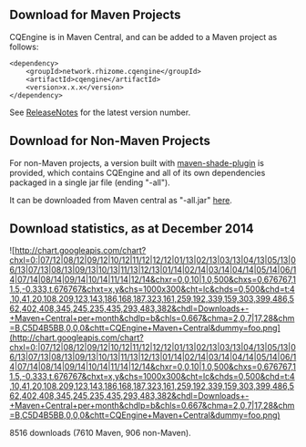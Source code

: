 ## Download for Maven Projects ##
CQEngine is in Maven Central, and can be added to a Maven project as follows:
```
<dependency>
    <groupId>network.rhizome.cqengine</groupId>
    <artifactId>cqengine</artifactId>
    <version>x.x.x</version>
</dependency>
```
See [ReleaseNotes](ReleaseNotes.md) for the latest version number.

## Download for Non-Maven Projects ##
For non-Maven projects, a version built with [maven-shade-plugin](http://maven.apache.org/plugins/maven-shade-plugin/) is provided, which contains CQEngine and all of its own dependencies packaged in a single jar file (ending "-all").

It can be downloaded from Maven central as "-all.jar" [here](http://search.maven.org/#search%7Cgav%7C1%7Cg%3A%22network.rhizome.cqengine%22%20AND%20a%3A%22cqengine%22).

## Download statistics, as at December 2014 ##

![http://chart.googleapis.com/chart?chxl=0:|07/12|08/12|09/12|10/12|11/12|12/12|01/13|02/13|03/13|04/13|05/13|06/13|07/13|08/13|09/13|10/13|11/13|12/13|01/14|02/14|03/14|04/14|05/14|06/14|07/14|08/14|09/14|10/14|11/14|12/14&chxr=0,0,10|1,0,500&chxs=0,676767,11.5,-0.333,t,676767&chxt=x,y&chs=1000x300&cht=lc&chds=0,500&chd=t:4,10,41,20,108,209,123,143,186,168,187,323,161,259,192,339,159,303,399,486,562,402,408,345,245,235,435,293,483,382&chdl=Downloads+-+Maven+Central+per+month&chdlp=b&chls=0.667&chma=2,0,7|17,28&chm=B,C5D4B5BB,0,0,0&chtt=CQEngine+Maven+Central&dummy=foo.png](http://chart.googleapis.com/chart?chxl=0:|07/12|08/12|09/12|10/12|11/12|12/12|01/13|02/13|03/13|04/13|05/13|06/13|07/13|08/13|09/13|10/13|11/13|12/13|01/14|02/14|03/14|04/14|05/14|06/14|07/14|08/14|09/14|10/14|11/14|12/14&chxr=0,0,10|1,0,500&chxs=0,676767,11.5,-0.333,t,676767&chxt=x,y&chs=1000x300&cht=lc&chds=0,500&chd=t:4,10,41,20,108,209,123,143,186,168,187,323,161,259,192,339,159,303,399,486,562,402,408,345,245,235,435,293,483,382&chdl=Downloads+-+Maven+Central+per+month&chdlp=b&chls=0.667&chma=2,0,7|17,28&chm=B,C5D4B5BB,0,0,0&chtt=CQEngine+Maven+Central&dummy=foo.png)

8516 downloads (7610 Maven, 906 non-Maven).